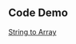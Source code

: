 ## Code Demo
<a href="https://need4swede.github.io/CodeWars-JavaScript/string-to-array/index.html">String to Array</a>
